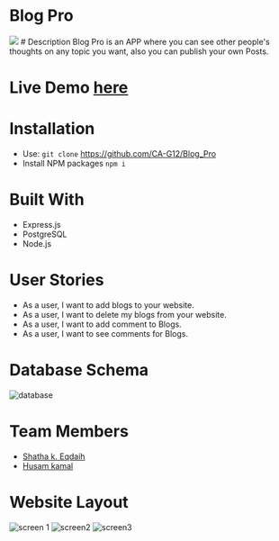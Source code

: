 # Blog Pro
<img src="https://cdn-icons-png.flaticon.com/512/4116/4116318.png">
# Description
Blog Pro is an APP where you can see other people's thoughts on any topic you want, also you can publish your own Posts.

# Live Demo [here](https://blog-pro-g12.herokuapp.com/)

# Installation
- Use: ```git clone``` https://github.com/CA-G12/Blog_Pro
- Install NPM packages ```npm i```

# Built With
- Express.js
- PostgreSQL
- Node.js
 
 # User Stories
- As a user, I want to add blogs to your website.
- As a user, I want to delete my blogs from your website.
- As a user, I want to add comment to Blogs.
- As a user, I want to see comments for Blogs.

# Database Schema
![database](https://user-images.githubusercontent.com/77805478/186486191-908623a1-60c5-4840-a577-dc3f776e44fd.jpg)


# Team Members
- [Shatha k. Eqdaih](https://github.com/shathakh) 
- [Husam kamal](https://github.com/husamkamal)

# Website Layout

![screen 1](https://user-images.githubusercontent.com/77805478/186497076-04aa8c90-cfd9-4681-a138-36b2d168f2c1.jpg) ![screen2](https://user-images.githubusercontent.com/77805478/186497130-a3c7bf66-822b-414a-8f35-3b6112ee9fc7.jpg) ![screen3](https://user-images.githubusercontent.com/77805478/186497187-62fdce05-5e89-4ab5-b44e-cc3a88b1287a.jpg)